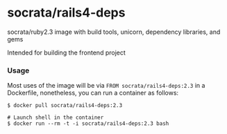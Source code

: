 socrata/rails4-deps
===================

socrata/ruby2.3 image with build tools, unicorn, dependency libraries, and gems

Intended for building the frontend project

### Usage

Most uses of the image will be via `FROM socrata/rails4-deps:2.3` in a Dockerfile, nonetheless, you can run a container as follows:

    $ docker pull socrata/rails4-deps:2.3

    # Launch shell in the container
    $ docker run --rm -t -i socrata/rails4-deps:2.3 bash
